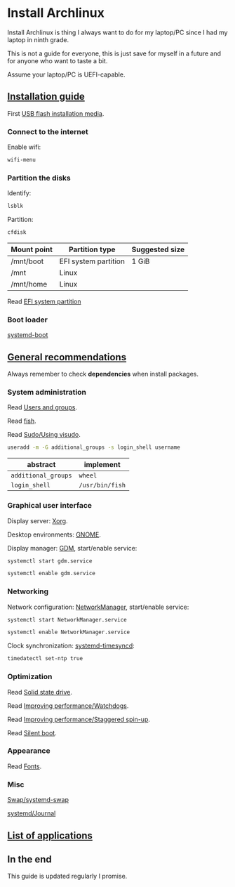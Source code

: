 # Install Archlinux

Install Archlinux is thing I always want to do for my laptop/PC since I had my laptop in ninth grade.

This is not a guide for everyone, this is just save for myself in a future and for anyone who want to taste a bit.

Assume your laptop/PC is UEFI-capable.

## [Installation guide](https://wiki.archlinux.org/index.php/Installation_guide)

First [USB flash installation media](https://wiki.archlinux.org/index.php/USB_flash_installation_media).

### Connect to the internet

Enable wifi:

```sh
wifi-menu
```

### Partition the disks

Identify:

```sh
lsblk
```

Partition:

```sh
cfdisk
```

| Mount point | Partition type       | Suggested size |
| ----------- | -------------------- | -------------- |
| /mnt/boot   | EFI system partition | 1 GiB          |
| /mnt        | Linux                |                |
| /mnt/home   | Linux                |                |

Read [EFI system partition](https://wiki.archlinux.org/index.php/EFI_system_partition)

### Boot loader

[systemd-boot](https://wiki.archlinux.org/index.php/Systemd-boot)

## [General recommendations](https://wiki.archlinux.org/index.php/General_recommendations)

Always remember to check **dependencies** when install packages.

### System administration

Read [Users and groups](https://wiki.archlinux.org/index.php/Users_and_groups).

Read [fish](https://wiki.archlinux.org/index.php/fish).

Read [Sudo/Using visudo](https://wiki.archlinux.org/index.php/Sudo#Using_visudo).

```sh
useradd -m -G additional_groups -s login_shell username
```

| abstract            | implement       |
| ------------------- | --------------- |
| `additional_groups` | `wheel`         |
| `login_shell`       | `/usr/bin/fish` |

### Graphical user interface

Display server: [Xorg](https://wiki.archlinux.org/index.php/Xorg).

Desktop environments: [GNOME](https://wiki.archlinux.org/index.php/GNOME).

Display manager: [GDM](https://wiki.archlinux.org/index.php/GDM), start/enable service:

```sh
systemctl start gdm.service

systemctl enable gdm.service
```

### Networking

Network configuration: [NetworkManager](https://wiki.archlinux.org/index.php/NetworkManager), start/enable service:

```sh
systemctl start NetworkManager.service

systemctl enable NetworkManager.service
```

Clock synchronization: [systemd-timesyncd](https://wiki.archlinux.org/index.php/Systemd-timesyncd):

```sh
timedatectl set-ntp true
```

### Optimization

Read [Solid state drive](https://wiki.archlinux.org/index.php/Solid_state_drive).

Read [Improving performance/Watchdogs](https://wiki.archlinux.org/index.php/Improving_performance#Watchdogs).

Read [Improving performance/Staggered spin-up](https://wiki.archlinux.org/index.php/Improving_performance/Boot_process#Staggered_spin-up).

Read [Silent boot](https://wiki.archlinux.org/index.php/Silent_boot).

### Appearance

Read [Fonts](https://wiki.archlinux.org/index.php/Fonts).

### Misc

[Swap/systemd-swap](https://wiki.archlinux.org/index.php/Swap#systemd-swap)

[systemd/Journal](https://wiki.archlinux.org/index.php/Systemd/Journal)

## [List of applications](https://wiki.archlinux.org/index.php/List_of_applications)

## In the end

This guide is updated regularly I promise.

